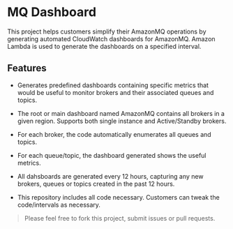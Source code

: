 # MQ Dashboard

This project helps customers simplify their AmazonMQ operations by generating automated CloudWatch dashboards 
for AmazonMQ. Amazon Lambda is used to generate the dashboards on a specified interval. 

## Features

  - Generates predefined dashboards containing specific metrics that would be useful to monitor brokers and their associated queues and topics.
  
  - The root or main dashboard named AmazonMQ contains all brokers in a given region. Supports both single instance and Active/Standby brokers. 
  
  - For each broker, the code automatically enumerates all queues and topics. 
  
  - For each queue/topic, the dashboard generated shows the useful metrics.
  
  - All dahsboards are generated every 12 hours, capturing any new brokers, queues or topics created in the past 12 hours.
  
  - This repository includes all code necessary. Customers can tweak the code/intervals as necessary.
  
>Please feel free to fork this project, submit issues or pull requests.


